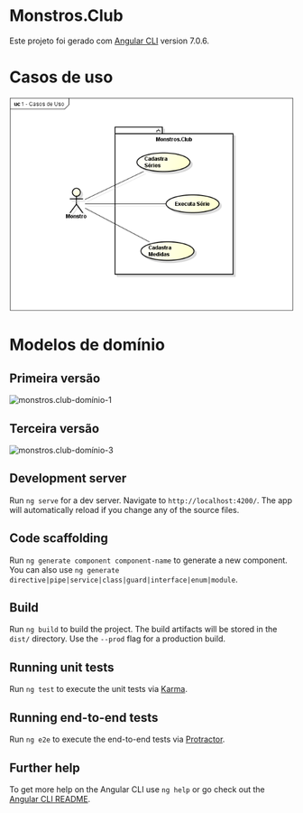 # Monstros.Club

Este projeto foi gerado com [Angular CLI](https://github.com/angular/angular-cli) version 7.0.6.

# Casos de uso
![monstros.club-casos-de-uso](doc/monstros.club-casos-de-uso.png)

# Modelos de domínio
## Primeira versão
![monstros.club-domínio-1](doc/monstros.club-domínio-1.png)

## Terceira versão
![monstros.club-domínio-3](doc/monstros.club-domínio-3.png)

## Development server

Run `ng serve` for a dev server. Navigate to `http://localhost:4200/`. The app will automatically reload if you change any of the source files.

## Code scaffolding

Run `ng generate component component-name` to generate a new component. You can also use `ng generate directive|pipe|service|class|guard|interface|enum|module`.

## Build

Run `ng build` to build the project. The build artifacts will be stored in the `dist/` directory. Use the `--prod` flag for a production build.

## Running unit tests

Run `ng test` to execute the unit tests via [Karma](https://karma-runner.github.io).

## Running end-to-end tests

Run `ng e2e` to execute the end-to-end tests via [Protractor](http://www.protractortest.org/).

## Further help

To get more help on the Angular CLI use `ng help` or go check out the [Angular CLI README](https://github.com/angular/angular-cli/blob/master/README.md).
